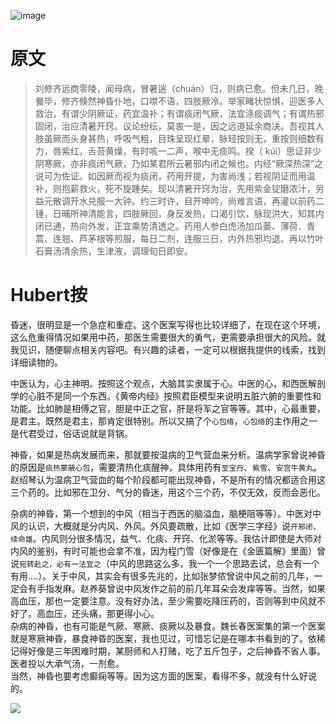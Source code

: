 ![image](https://mmbiz.qpic.cn/mmbiz_jpg/KnkQiaUcAGWt9ib8QwaYtnEicAtq03ibUibaFc44hxeUwS03o6ZPN6JLhPaRgQNhwliaYicGyN6cCKKWS2OKClbeFrmicg/0?wx_fmt=jpeg)

# 原文

> 刘修齐远商零陵，闻母病，冒暑遄（chuán）归，则病已愈。但未几日，晚餐毕，修齐倏然神昏仆地，口噤不语，四肢厥冷。举家睹状惊惧，迎医多人救治，有谓少阴厥证，药宜温补；有谓痰闭气厥，法宜涤痰调气；有谓热邪固闭，治应清暑开窍。议论纷纭，莫衷一是，因之远道延余商决。吾视其人肢虽厥而头身甚热，呼吸气粗，目珠呈现红晕，脉轻按则无，重按则细数有力，唇紫红，舌苔黄燥，有时咳一二声，喉中无痰鸣。揆（ kúi）思证非少阴寒厥，亦非痰闭气厥，乃如某君所云暑邪内闭之候也。内经“厥深热深”之说可为佐证。如因厥而视为痰闭，药用开提，为害尚浅；若视阴证而用温补，则抱薪救火，死不旋踵矣。现以清暑开窍为治，先用紫金锭磨浓汁，另益元散调开水兑服一大钟。约三时许，目开呻吟，尚难言语，再灌以前药二锺，日晡所神清能言，四肢厥回，身反发热，口渴引饮，脉现洪大，知其内闭已通，热向外发，正宜乘势清透之。药用人参白虎汤加瓜蒌、薄荷、青蒿、连翘、芦茅根等煎服，每日二剂，连服三日，内外热邪均退。再以竹叶石膏汤清余热，生津液，调理旬日即安。

# Hubert按
昏迷，很明显是一个急症和重症。这个医案写得也比较详细了，在现在这个环境，这么危重得情况如果用中药，那医生需要很大的勇气，更需要承担很大的风险。就我见识，随便聊点相关内容吧。有兴趣的读者，一定可以根据我提供的线索，找到详细读物的。

中医认为，心主神明。按照这个观点，大脑其实隶属于心。中医的心，和西医解剖学的心脏不是同一个东西。《黄帝内经》按照君臣模型来说明五脏六腑的重要性和功能。比如肺是相傅之官，胆是中正之官，肝是将军之官等等。其中，心最重要，是君主。既然是君主，那肯定很特别。所以又搞了个`心包络`，`心包络`的主作用之一是代君受过，俗话说就是背锅。

神昏，如果是热病发展而来，那就要按温病的卫气营血来分析。温病学家曾说神昏的原因是`痰热蒙蔽心包`，需要清热化痰醒神，具体用药有`至宝丹`、`紫雪`、`安宫牛黄丸`。赵绍琴认为温病卫气营血的每个阶段都可能出现神昏，不是所有的情况都适合用这三个药的。比如邪在卫分、气分的昏迷，用这个三个药，不仅无效，反而会恶化。

杂病的神昏，第一个想到的中风（相当于西医的脑溢血，脑梗阻等等）。中医对中风的认识，大概就是分内风、外风。外风要疏散，比如《医学三字经》说`开邪闭，续命雄`。内风则分很多情况，益气、化痰、开窍、化淤等等。我估计即使是大师对内风的鉴别，有时可能也会拿不准，因为程门雪（好像是在《金匮篇解》里面）曾说`宛转赴之，必有一法宜之`（中风的思路这么多，我一个一个思路去试，总会有一个有用....）。关于中风，其实会有很多先兆的，比如张梦侬曾说中风之前的几年，一定会有手指发麻。赵养葵曾说中风发作之前的前几年耳朵会发痒等等。当然，如果高血压，那也一定要注意。没有好办法，至少需要吃降压药的，否则等到中风就不好了。高血压，还头痛，那更得小心。  
杂病的神昏，也有可能是气厥、寒厥、痰厥以及暴食。魏长春医案集的第一个医案就是寒厥神昏，暴食神昏的医案，我也见过，可惜忘记是在哪本书看到的了。依稀记得好像是三年困难时期，某厨师和人打赌，吃了五斤包子，之后神昏不省人事。医者投以大承气汤，一剂愈。  
当然，神昏也要考虑癫痫等等。因为这方面的医案，看得不多，就没有什么好说的。


![](https://upload-images.jianshu.io/upload_images/9738519-0aabc1e8a65f3ac5.png?imageMogr2/auto-orient/strip%7CimageView2/2/w/1240)
